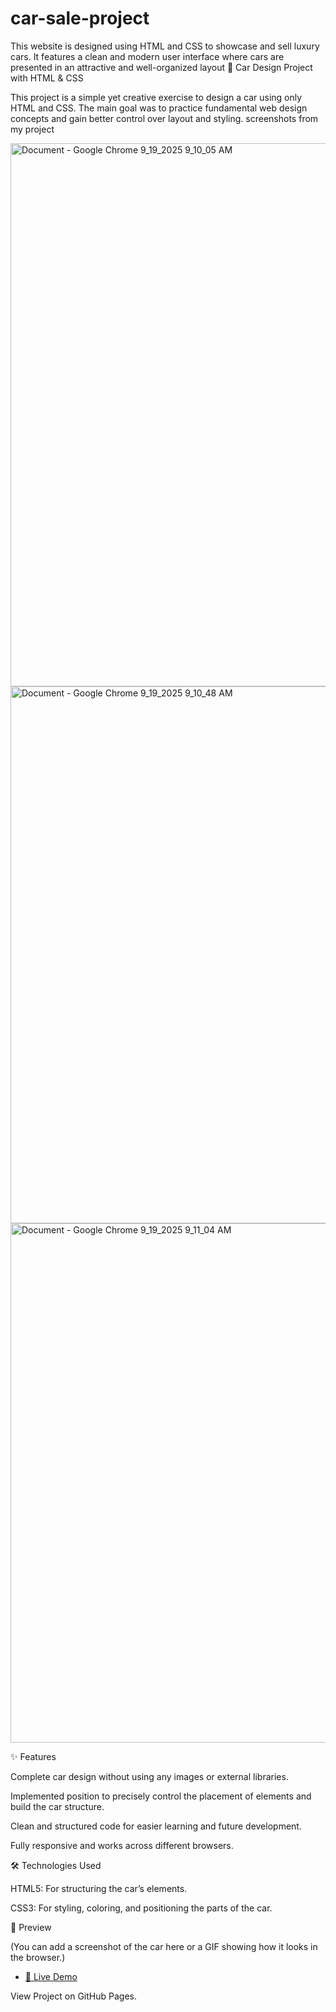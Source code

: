 # car-sale-project
This website is designed using HTML and CSS to showcase and sell luxury cars. It features a clean and modern user interface where cars are presented in an attractive and well-organized layout
🚗 Car Design Project with HTML & CSS

This project is a simple yet creative exercise to design a car using only HTML and CSS. The main goal was to practice fundamental web design concepts and gain better control over layout and styling.
screenshots from my project

<img width="1900" height="869" alt="Document - Google Chrome 9_19_2025 9_10_05 AM" src="https://github.com/user-attachments/assets/75c9c792-7ef4-4af5-9446-fa3dc4d8ff76" />
<img width="1881" height="859" alt="Document - Google Chrome 9_19_2025 9_10_48 AM" src="https://github.com/user-attachments/assets/71ebe055-8d2f-493d-ade2-9486d9928ca6" />
<img width="1899" height="831" alt="Document - Google Chrome 9_19_2025 9_11_04 AM" src="https://github.com/user-attachments/assets/73cb8ce2-f691-42e0-9102-198cbe04ffa3" />

✨ Features

Complete car design without using any images or external libraries.

Implemented position to precisely control the placement of elements and build the car structure.

Clean and structured code for easier learning and future development.

Fully responsive and works across different browsers.

🛠️ Technologies Used

HTML5: For structuring the car’s elements.

CSS3: For styling, coloring, and positioning the parts of the car.

📸 Preview

(You can add a screenshot of the car here or a GIF showing how it looks in the browser.)


<ul>
<li><a href= https://nastaran-dev.github.io/car-sale-project/>🚀 Live Demo</a></li>
</ul>
View Project on GitHub Pages.
